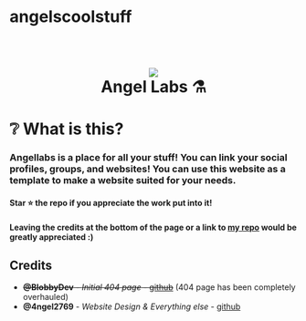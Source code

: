 # angelscoolstuff
<h1 align="center">
  <br>
  <a href="https://angellabs.xyz"><img src="https://i.imgur.com/sCWWFO6.png"></a>
  <br>
  Angel Labs ⚗️
  <br>
</h1>

# ❔ What is this? 
### Angellabs is a place for all your stuff! You can link your social profiles, groups, and websites! You can use this website as a template to make a website suited for your needs. 

#### Star :star: the repo if you appreciate the work put into it!

#### Leaving the credits at the bottom of the page or a link to [my repo](https://github.com/4ngel2769/angelscoolstuff) would be greatly appreciated :)


## Credits

* ~~**@BlobbyDev** - *Initial 404 page* - [github](https://github.com/BlobbyDev)~~ (404 page has been completely overhauled)
*  **@4ngel2769** - *Website Design & Everything else* - [github](https://github.com/4ngel2769)
